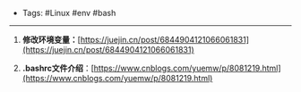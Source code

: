 - Tags: #Linux #env #bash

---
1. **修改环境变量：**[https://juejin.cn/post/6844904121066061831](https://juejin.cn/post/6844904121066061831)
    
2. **.bashrc文件介绍**：[https://www.cnblogs.com/yuemw/p/8081219.html](https://www.cnblogs.com/yuemw/p/8081219.html)
